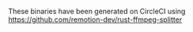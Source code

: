 These binaries have been generated on CircleCI using https://github.com/remotion-dev/rust-ffmpeg-splitter
